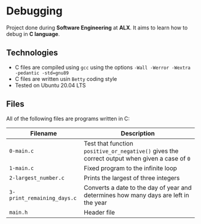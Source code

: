 # Debugging

Project done during **Software Engineering** at **ALX**. It aims to learn how to debug in **C language**.

## Technologies
* C files are compiled using `gcc` using the options `-Wall -Werror -Wextra -pedantic -std=gnu89` 
* C files are written usin `Betty` coding style
* Tested on Ubuntu 20.04 LTS

## Files
All of the following files are programs written in C:

| Filename | Description |
| -------- | ----------- |
| `0-main.c` | Test that function `positive_or_negative()` gives the correct output when given a case of `0` |
| `1-main.c` | Fixed program to the infinite loop |
| `2-largest_number.c` | Prints the largest of three integers |
| `3-print_remaining_days.c` | Converts a date to the day of year and determines how many days are left in the year |
| `main.h` | Header file |
